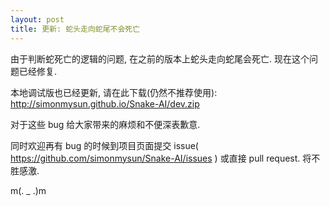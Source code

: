 ```yaml
---
layout: post
title: 更新: 蛇头走向蛇尾不会死亡 
---
```


由于判断蛇死亡的逻辑的问题, 在之前的版本上蛇头走向蛇尾会死亡. 现在这个问题已经修复. 

本地调试版也已经更新, 请在此下载(仍然不推荐使用): 
http://simonmysun.github.io/Snake-AI/dev.zip

对于这些 bug 给大家带来的麻烦和不便深表歉意. 

同时欢迎再有 bug 的时候到项目页面提交 issue( https://github.com/simonmysun/Snake-AI/issues ) 或直接 pull request. 将不胜感激. 

m(. _ .)m